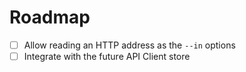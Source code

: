 # Roadmap

- [ ] Allow reading an HTTP address as the `--in` options
- [ ] Integrate with the future API Client store
